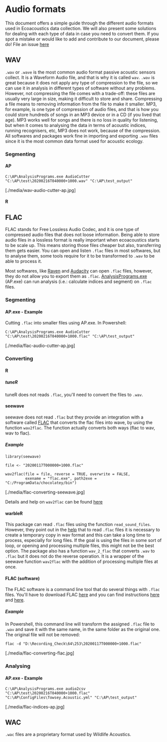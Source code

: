 # Audio formats

This document offers a simple guide through the different audio formats used in Ecoacoustics data collection. We will also present some solutions for dealing with each type of data in case you need to convert them. If you spot a mistake or would like to add and contribute to our document, please do! File an issue [here](https://github.com/ecoacoustics/website/issues)

## WAV
`.wav` or `.wave` is the most common audio format passive acoustic sensors collect. It is a Waveform Audio file, and that is why it is called `wav`. `.wav` is great because it does not apply any type of compression to the file, so we can use it in analysis in different types of software without any problems. However, not compressing the file comes with a trade-off: these files are usually very large in size, making it difficult to store and share. Compressing a file means to removing information from the file to make it smaller. MP3, for example, is one type of compression of audio files, and that is how you could store hundreds of songs in an MP3 device or in a CD (if you lived that age). MP3 works well for songs and there is no loss in quality for listening, but when it comes to analysing the data in terms of acoustic indices, running recognisers, etc, MP3 does not work, because of the compression.
All softwares and packages work fine in importing and exporting `.wav` files since it is the most common data format used for acoustic ecology.

### Segmenting

#### AP

```
C:\AP\AnalysisPrograms.exe AudioCutter "C:\AP\test\20200216T040000+1000.wav" "C:\AP\test_output"
```
[./media/wav-audio-cutter-ap.jpg]
#### R 


## FLAC
FLAC stands for Free Lossless Audio Codec, and it is one type of compressed audio files that does not loose information. Being able to store audio files in a lossless format is really important when ecoacoustics starts to be scale up. This means storing those files cheaper but also, transferring them gets easier. You can open and listen `.flac` files in most softwares, but to analyse them, some tools require for it to be transformed to `.wav` to be able to process it.

Most softwares, like [Raven](https://ravensoundsoftware.com/) and [Audacity](https://www.audacityteam.org/) can open `.flac` files, however, they do not allow you to export them as `.flac`. [AnalysisPrograms.exe](https://ap.qut.ecoacoustics.info/basics/introduction.html) (AP.exe) can run analysis (i.e.: calculate indices and segment) on `.flac` files.

### Segmenting
#### AP.exe - Example

Cutting `.flac` into smaller files using AP.exe. In Powershell:

```
C:\AP\AnalysisPrograms.exe AudioCutter "C:\AP\test\20200216T040000+1000.flac" "C:\AP\test_output"
```

[./media/flac-audio-cutter-ap.jpg]

### Converting

#### R
##### tuneR
tuneR does not reads `.flac`, you'll need to convert the files to `.wav`.

#### seewave
seewave does not read `.flac` but they provide an integration with a software called [FLAC](https://xiph.org/flac/index.html) that converts the flac files into wave, by using the function `wav2flac`. The function actually converts both ways (flac to wav, wav to flac).

##### Example

```
library(seewave)

file <- "20200117T000000+1000.flac"

wav2flac(file = file, reverse = TRUE, overwrite = FALSE, 
         exename = "flac.exe", path2exe = "C:/ProgramData/chocolatey/bin")
```

[./media/flac-converting-seewave.jpg]

Details and help on `wav2flac` can be found [here](https://rdrr.io/cran/seewave/man/wav2flac.html)

#### warbleR
This package can read `.flac` files using the function `read_sound_files`. However, they point out in the [help](https://cran.r-project.org/web/packages/warbleR/warbleR.pdf) that to read `.flac` files it is necessary to create a temporary copy in wav format and this can take a long time to process, especially for long files. If the goal is using the files in some sort of loop, or opening and processing multiple files, this might not be the best option.
The package also has a function `wav_2_flac` that converts `.wav` to `.flac` but it does not do the reverse operation. It is a wrapper of the seewave function `wav2flac` with the addition of processing multiple files at once.

#### FLAC (software)
The FLAC software is a command line tool that do several things with `.flac` files. You'll have to download FLAC [here](https://xiph.org/flac/download.html) and you can find instructions [here](https://xiph.org/flac/documentation.html) and  [here](https://xiph.org/flac/documentation_tools.html).

##### Example

In Powershell, this command line will transform the assigned `.flac` file to `.wav` and save it with the same name, in the same folder as the original one. The original file will not be removed:
```
flac -d "D:\Recording_Check\64\253\20200117T000000+1000.flac"
```

[./media/flac-converting-flac.jpg]

### Analysing

#### AP.exe - Example
```
C:\AP\AnalysisPrograms.exe audio2csv "C:\AP\test\20200216T040000+1000.flac" "C:\AP\ConfigFiles\Towsey.Acoustic.yml" "C:\AP\test_output"
```
[./media/flac-indices-ap.jpg]

## WAC
`.wac` files are a proprietary format used by Wildlife Acoustics.




